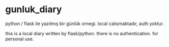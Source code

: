 # gunluk_diary
python / flask ile yazılmış bir günlük ornegi.
local calısmaktadır, auth yoktur.


this is a local diary written by flask/python.
there is no authentication. for personal use.

